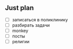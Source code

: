 ## Just plan
- [ ] записаться в поликлинику
- [ ] разбирать задачи
- [ ] monkey
- [ ] посты
- [ ] религии
